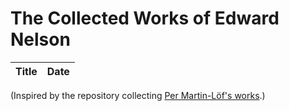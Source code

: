 # The Collected Works of Edward Nelson

| Title | Date |
|:------|:----:|

(Inspired by the repository collecting [Per Martin-Löf's works](https://github.com/michaelt/martin-lof).)
